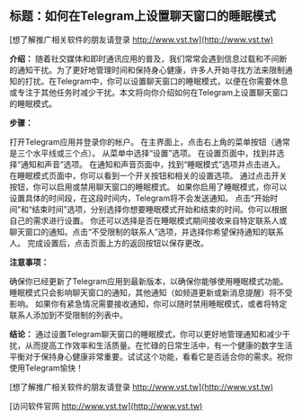 ## **标题：如何在Telegram上设置聊天窗口的睡眠模式**

[想了解推广相关软件的朋友请登录 http://www.vst.tw](http://www.vst.tw)

**介绍：**
随着社交媒体和即时通讯应用的普及，我们常常会遇到信息过载和不间断的通知干扰。为了更好地管理时间和保持身心健康，许多人开始寻找方法来限制通知的打扰。在Telegram中，你可以设置聊天窗口的睡眠模式，以便在你需要休息或专注于其他任务时减少干扰。本文将向你介绍如何在Telegram上设置聊天窗口的睡眠模式。

**步骤：**

打开Telegram应用并登录你的帐户。
在主界面上，点击右上角的菜单按钮（通常是三个水平线或三个点）。
从菜单中选择“设置”选项。
在设置页面中，找到并选择“通知和声音”选项。
在通知和声音页面中，找到“睡眠模式”选项并点击进入。
在睡眠模式页面中，你可以看到一个开关按钮和相关的设置选项。
通过点击开关按钮，你可以启用或禁用聊天窗口的睡眠模式。
如果你启用了睡眠模式，你可以设置具体的时间段，在这段时间内，Telegram将不会发送通知。
点击“开始时间”和“结束时间”选项，分别选择你想要睡眠模式开始和结束的时间。你可以根据自己的需求进行设置。
你还可以选择是否在睡眠模式期间接收来自特定联系人或聊天窗口的通知。点击“不受限制的联系人”选项，并选择你希望保持通知的联系人。
完成设置后，点击页面上方的返回按钮以保存更改。

**注意事项：**

确保你已经更新了Telegram应用到最新版本，以确保你能够使用睡眠模式功能。
睡眠模式只会影响聊天窗口的通知，其他通知（如频道更新或新消息提醒）将不受影响。
如果你有紧急情况需要接收通知，你可以随时禁用睡眠模式，或者将特定联系人添加到不受限制的列表中。

**结论：**
通过设置Telegram聊天窗口的睡眠模式，你可以更好地管理通知和减少干扰，从而提高工作效率和生活质量。在忙碌的日常生活中，有一个健康的数字生活平衡对于保持身心健康非常重要。试试这个功能，看看它是否适合你的需求。祝你使用Telegram愉快！

[想了解推广相关软件的朋友请登录 http://www.vst.tw](http://www.vst.tw)


[访问软件官网 http://www.vst.tw](http://www.vst.tw)
